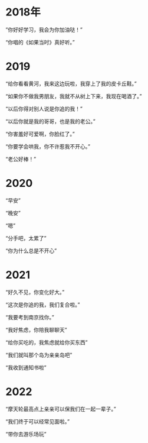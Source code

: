 # 2018年

”你好好学习，我会为你加油哒！”

“你唱的《如果当时》真好听。”


# 2019

“给你看看黄河，我来这边玩啦，我穿上了我的皮卡丘鞋。”

“如果你不做我男朋友，我就不从树上下来，我现在喝酒了。”

“以后你得对别人说是你追的我！”

“以后你就是我的哥哥，也是我的老公。”

“你害羞好可爱啊，你脸红了。”

“你要学会哄我，你不许惹我不开心。”

“老公好棒！”

# 2020

“早安”

“晚安”

“嗯”

“分手吧，太累了”

“你为什么总是不开心”

# 2021

“好久不见，你变化好大。”

“这次是你追的我，我们复合啦。”

“我要考到南京找你。”

“我好焦虑，你陪我聊聊天”

“给你买吃的，我焦虑就给你买东西”

“我们就叫那个岛为亲亲岛吧”

“我收到通知书啦”

# 2022
“摩天轮最高点上亲亲可以保我们在一起一辈子。”

“我们终于可以经常见面啦。”

“带你去游乐场玩”





